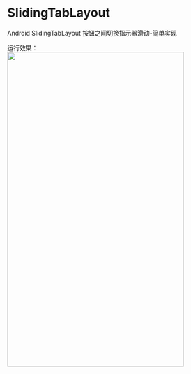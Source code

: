 # SlidingTabLayout
Android SlidingTabLayout 按钮之间切换指示器滑动-简单实现

运行效果：
<br/>
<img src="https://img-blog.csdnimg.cn/2020070923305735.gif" width = "405" height = "720" />
